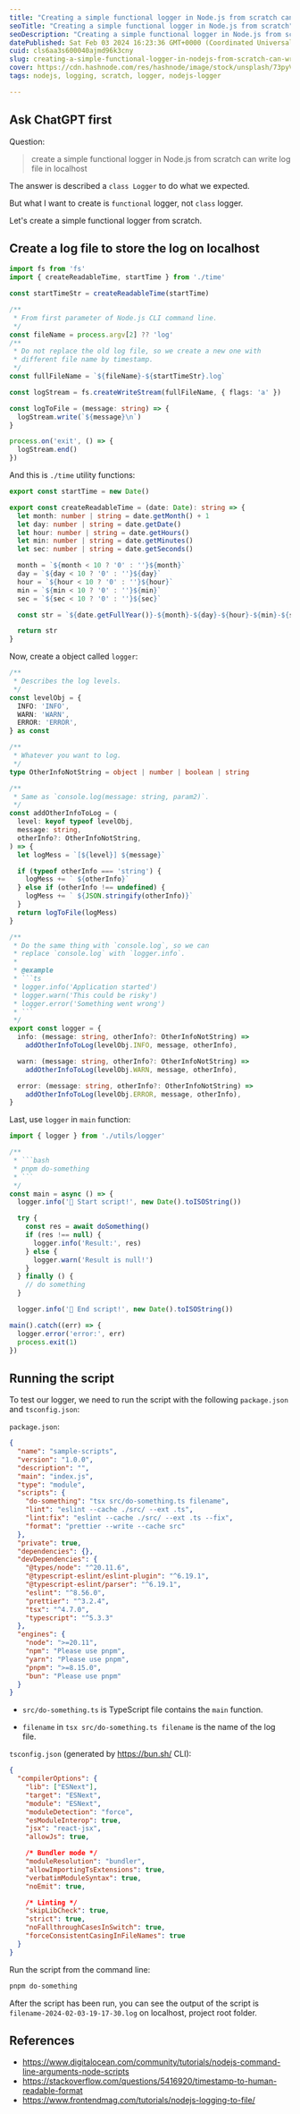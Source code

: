 ```yaml
---
title: "Creating a simple functional logger in Node.js from scratch can write log file in localhost 🦮"
seoTitle: "Creating a simple functional logger in Node.js from scratch"
seoDescription: "Creating a simple functional logger in Node.js from scratch can write log file in localhost"
datePublished: Sat Feb 03 2024 16:23:36 GMT+0000 (Coordinated Universal Time)
cuid: cls6aa3s600040ajmd96k3cny
slug: creating-a-simple-functional-logger-in-nodejs-from-scratch-can-write-log-file-in-localhost
cover: https://cdn.hashnode.com/res/hashnode/image/stock/unsplash/73pyV0JJOmE/upload/881dcd9bd735d747ba81a47577eab2e1.jpeg
tags: nodejs, logging, scratch, logger, nodejs-logger

---
```


## Ask ChatGPT first

Question:

>create a simple functional logger in Node.js from scratch can write log file in localhost

The answer is described a `class Logger` to do what we expected.

But what I want to create is `functional` logger, not `class` logger.

Let's create a simple functional logger from scratch.

## Create a log file to store the log on localhost

```ts
import fs from 'fs'
import { createReadableTime, startTime } from './time'

const startTimeStr = createReadableTime(startTime)

/**
 * From first parameter of Node.js CLI command line.
 */
const fileName = process.argv[2] ?? 'log'
/**
 * Do not replace the old log file, so we create a new one with
 * different file name by timestamp.
 */
const fullFileName = `${fileName}-${startTimeStr}.log`

const logStream = fs.createWriteStream(fullFileName, { flags: 'a' })

const logToFile = (message: string) => {
  logStream.write(`${message}\n`)
}

process.on('exit', () => {
  logStream.end()
})

```

And this is `./time` utility functions:

```ts
export const startTime = new Date()

export const createReadableTime = (date: Date): string => {
  let month: number | string = date.getMonth() + 1
  let day: number | string = date.getDate()
  let hour: number | string = date.getHours()
  let min: number | string = date.getMinutes()
  let sec: number | string = date.getSeconds()

  month = `${month < 10 ? '0' : ''}${month}`
  day = `${day < 10 ? '0' : ''}${day}`
  hour = `${hour < 10 ? '0' : ''}${hour}`
  min = `${min < 10 ? '0' : ''}${min}`
  sec = `${sec < 10 ? '0' : ''}${sec}`

  const str = `${date.getFullYear()}-${month}-${day}-${hour}-${min}-${sec}`

  return str
}

```

Now, create a object called `logger`:

```ts
/**
 * Describes the log levels.
 */
const levelObj = {
  INFO: 'INFO',
  WARN: 'WARN',
  ERROR: 'ERROR',
} as const

/**
 * Whatever you want to log.
 */
type OtherInfoNotString = object | number | boolean | string

/**
 * Same as `console.log(message: string, param2)`.
 */
const addOtherInfoToLog = (
  level: keyof typeof levelObj,
  message: string,
  otherInfo?: OtherInfoNotString,
) => {
  let logMess = `[${level}] ${message}`

  if (typeof otherInfo === 'string') {
    logMess += ` ${otherInfo}`
  } else if (otherInfo !== undefined) {
    logMess += ` ${JSON.stringify(otherInfo)}`
  }
  return logToFile(logMess)
}

/**
 * Do the same thing with `console.log`, so we can
 * replace `console.log` with `logger.info`.
 *
 * @example
 * ```ts
 * logger.info('Application started')
 * logger.warn('This could be risky')
 * logger.error('Something went wrong')
 * ```
 */
export const logger = {
  info: (message: string, otherInfo?: OtherInfoNotString) =>
    addOtherInfoToLog(levelObj.INFO, message, otherInfo),

  warn: (message: string, otherInfo?: OtherInfoNotString) =>
    addOtherInfoToLog(levelObj.WARN, message, otherInfo),

  error: (message: string, otherInfo?: OtherInfoNotString) =>
    addOtherInfoToLog(levelObj.ERROR, message, otherInfo),
}
```

Last, use `logger` in `main` function:

```ts
import { logger } from './utils/logger'

/**
 * ```bash
 * pnpm do-something
 * ```
 */
const main = async () => {
  logger.info('🌱 Start script!', new Date().toISOString())

  try {
    const res = await doSomething()
    if (res !== null) {
      logger.info('Result:', res)
    } else {
      logger.warn('Result is null!')
    }
  } finally () {
    // do something
  }

  logger.info('🌳 End script!', new Date().toISOString())

main().catch((err) => {
  logger.error('error:', err)
  process.exit(1)
})
```

## Running the script

To test our logger, we need to run the script with the following `package.json` and `tsconfig.json`:

`package.json`:

```json
{
  "name": "sample-scripts",
  "version": "1.0.0",
  "description": "",
  "main": "index.js",
  "type": "module",
  "scripts": {
    "do-something": "tsx src/do-something.ts filename",
    "lint": "eslint --cache ./src/ --ext .ts",
    "lint:fix": "eslint --cache ./src/ --ext .ts --fix",
    "format": "prettier --write --cache src"
  },
  "private": true,
  "dependencies": {},
  "devDependencies": {
    "@types/node": "^20.11.6",
    "@typescript-eslint/eslint-plugin": "^6.19.1",
    "@typescript-eslint/parser": "^6.19.1",
    "eslint": "^8.56.0",
    "prettier": "^3.2.4",
    "tsx": "^4.7.0",
    "typescript": "^5.3.3"
  },
  "engines": {
    "node": ">=20.11",
    "npm": "Please use pnpm",
    "yarn": "Please use pnpm",
    "pnpm": ">=8.15.0",
    "bun": "Please use pnpm"
  }
}

```

- `src/do-something.ts` is TypeScript file contains the `main` function.

- `filename` in `tsx src/do-something.ts filename` is the name of the log file.

`tsconfig.json` (generated by <https://bun.sh/> CLI):

```json
{
  "compilerOptions": {
    "lib": ["ESNext"],
    "target": "ESNext",
    "module": "ESNext",
    "moduleDetection": "force",
    "esModuleInterop": true,
    "jsx": "react-jsx",
    "allowJs": true,

    /* Bundler mode */
    "moduleResolution": "bundler",
    "allowImportingTsExtensions": true,
    "verbatimModuleSyntax": true,
    "noEmit": true,

    /* Linting */
    "skipLibCheck": true,
    "strict": true,
    "noFallthroughCasesInSwitch": true,
    "forceConsistentCasingInFileNames": true
  }
}

```

Run the script from the command line:

```bash
pnpm do-something
```

After the script has been run, you can see the output of the script is `filename-2024-02-03-19-17-30.log`
on localhost, project root folder.

## References

- <https://www.digitalocean.com/community/tutorials/nodejs-command-line-arguments-node-scripts>
- <https://stackoverflow.com/questions/5416920/timestamp-to-human-readable-format>
- <https://www.frontendmag.com/tutorials/nodejs-logging-to-file/>
